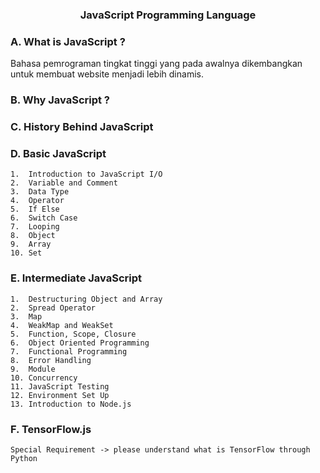 <h3 align="center">JavaScript Programming Language</h3>

### A. What is JavaScript ?
Bahasa pemrograman tingkat tinggi yang pada awalnya dikembangkan untuk membuat website menjadi lebih dinamis.
### B. Why JavaScript ?
### C. History Behind JavaScript
### D. Basic JavaScript
    1.  Introduction to JavaScript I/O
    2.  Variable and Comment
    3.  Data Type
    4.  Operator
    5.  If Else
    6.  Switch Case
    7.  Looping
    8.  Object
    9.  Array
    10. Set
    
### E. Intermediate JavaScript
    1.  Destructuring Object and Array
    2.  Spread Operator
    3.  Map
    4.  WeakMap and WeakSet
    5.  Function, Scope, Closure
    6.  Object Oriented Programming
    7.  Functional Programming
    8.  Error Handling
    9.  Module
    10. Concurrency
    11. JavaScript Testing
    12. Environment Set Up
    13. Introduction to Node.js
    
### F. TensorFlow.js
    Special Requirement -> please understand what is TensorFlow through Python
